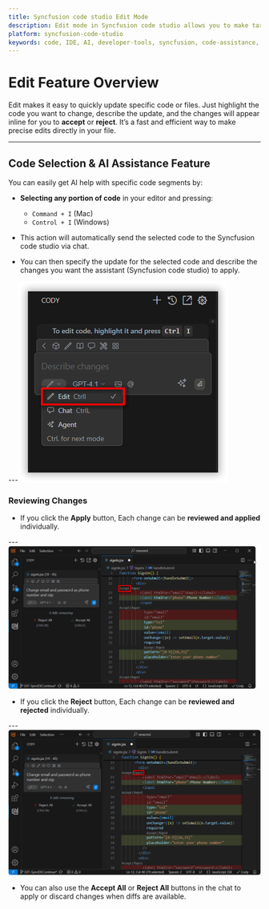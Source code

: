 ```yaml
---
title: Syncfusion code studio Edit Mode
description: Edit mode in Syncfusion code studio allows you to make targeted changes to your codebase with the help of AI.
platform: syncfusion-code-studio
keywords: code, IDE, AI, developer-tools, syncfusion, code-assistance, productivity, UI-generation, bug-fixing, documentation
---
```


# Edit Feature Overview

Edit makes it easy to quickly update specific code or files. Just highlight the code you want to change, describe the update, and the changes will appear inline for you to **accept** or **reject**. It’s a fast and efficient way to make precise edits directly in your file.

---

## Code Selection & AI Assistance Feature

You can easily get AI help with specific code segments by:

- **Selecting any portion of code** in your editor and pressing:
  - `Command + I` (Mac)  
  - `Control + I` (Windows)

- This action will automatically send the selected code to the Syncfusion code studio via chat.

- You can then specify the update for the selected code and describe the changes you want the assistant (Syncfusion code studio) to apply.

---<img src="./feature-images/Edit_img.png" alt="Edit Mode"  />

### Reviewing Changes

- If you click the **Apply** button, Each change can be **reviewed and applied** individually.

---<img src="./feature-images/Edit_accept.png" alt="Accept Image"  />
 
- If you click the **Reject** button, Each change can be **reviewed and rejected** individually.

---<img src="./feature-images/Edit_reject.png" alt="Reject Image"  />

- You can also use the **Accept All** or **Reject All** buttons in the chat to apply or discard changes when diffs are available.
